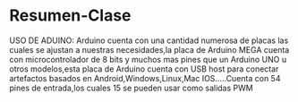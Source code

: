 # Resumen-Clase 
USO DE ADUINO:
Arduino cuenta con una cantidad numerosa de placas las cuales se ajustan a nuestras necesidades,la placa de Arduino MEGA cuenta con microcontrolador de 8 bits y muchos mas pines que un Arduino UNO u otros modelos,esta placa de Arduino cuenta con USB host para conectar artefactos basados en Android,Windows,Linux,Mac IOS.....Cuenta con 54 pines de entrada,los cuales 15 se pueden usar como salidas PWM
